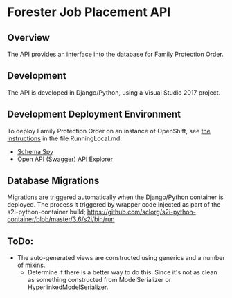 # Forester Job Placement API

## Overview

The API provides an interface into the database for Family Protection Order.

## Development

The API is developed in Django/Python, using a Visual Studio 2017 project.

## Development Deployment Environment

To deploy Family Protection Order on an instance of OpenShift, see [the instructions](../RunningLocal.md) in the file RunningLocal.md.

- [Schema Spy](http://schema-spy-jag-csb-jes-family-protection-order.pathfinder.gov.bc.ca/)
- [Open API (Swagger) API Explorer](http://django-jag-csb-jes-family-protection-order.pathfinder.gov.bc.ca/api/v1/)

## Database Migrations

Migrations are triggered automatically when the Django/Python container is deployed.  The process it triggered by wrapper code injected as part of the s2i-python-container build; https://github.com/sclorg/s2i-python-container/blob/master/3.6/s2i/bin/run

## ToDo:
- The auto-generated views are constructed using generics and a number of mixins.
  - Determine if there is a better way to do this.  Since it's not as clean as something constructed from ModelSerializer or HyperlinkedModelSerializer.
